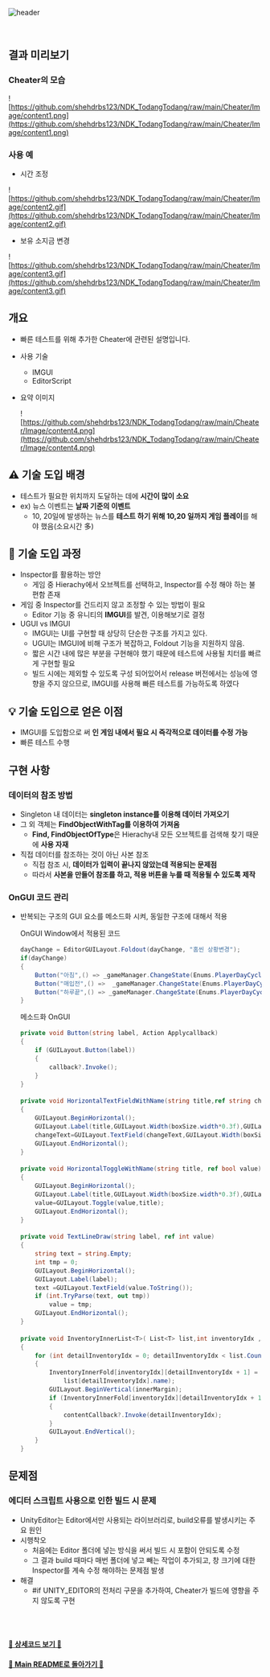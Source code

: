 ![header](https://capsule-render.vercel.app/api?type=cylinder&color=A1B6FF&height=150&section=header&text=Data%20Cheater%20with%20IMGUI&fontSize=60&fontColor=ECFBFF&animation=fadeIn)

<br>

## 결과 미리보기

### Cheater의 모습

![https://github.com/shehdrbs123/NDK_TodangTodang/raw/main/Cheater/Image/content1.png](https://github.com/shehdrbs123/NDK_TodangTodang/raw/main/Cheater/Image/content1.png)

### 사용 예

- 시간 조정

![https://github.com/shehdrbs123/NDK_TodangTodang/raw/main/Cheater/Image/content2.gif](https://github.com/shehdrbs123/NDK_TodangTodang/raw/main/Cheater/Image/content2.gif)

- 보유 소지금 변경

![https://github.com/shehdrbs123/NDK_TodangTodang/raw/main/Cheater/Image/content3.gif](https://github.com/shehdrbs123/NDK_TodangTodang/raw/main/Cheater/Image/content3.gif)

## 개요

- 빠른 테스트를 위해 추가한 Cheater에 관련된 설명입니다.
- 사용 기술
    - IMGUI
    - EditorScript
- 요약 이미지
    
    ![https://github.com/shehdrbs123/NDK_TodangTodang/raw/main/Cheater/Image/content4.png](https://github.com/shehdrbs123/NDK_TodangTodang/raw/main/Cheater/Image/content4.png)
    

## ⚠️ **기술 도입 배경**

- 테스트가 필요한 위치까지 도달하는 데에 **시간이 많이 소요**
- ex) 뉴스 이벤트는 **날짜 기준의 이벤트**
    - 10, 20일에 발생하는 뉴스를 **테스트 하기 위해 10,20 일까지 게임 플레이**를 해야 했음(소요시간 多)

## 🤔 **기술 도입 과정**

- Inspector를 활용하는 방안
    - 게임 중 Hierachy에서 오브젝트를 선택하고, Inspector를 수정 해야 하는 불편함 존재
- 게임 중 Inspector를 건드리지 않고 조정할 수 있는 방법이 필요
    - Editor 기능 중 유니티의 **IMGUI**를 발견, 이용해보기로 결정
- UGUI vs IMGUI
    - IMGUI는 UI를 구현할 때 상당히 단순한 구조를 가지고 있다. 
    - UGUI는 IMGUI에 비해 구조가 복잡하고, Foldout 기능을 지원하지 않음.
    - 짧은 시간 내에 많은 부분을 구현해야 했기 때문에 테스트에 사용될 치터를 빠르게 구현할 필요
    - 빌드 시에는 제외할 수 있도록 구성 되어있어서 release 버전에서는 성능에 영향을 주지 않으므로, IMGUI를 사용해 빠른 테스트를 가능하도록 하였다

## 💡 **기술 도입으로 얻은 이점**

- IMGUI를 도입함으로 써 **인 게임 내에서 필요 시 즉각적으로 데이터를 수정 가능**
- 빠른 테스트 수행

## 구현 사항

### 데이터의 참조 방법

- Singleton 내 데이터는 **singleton instance를 이용해 데이터 가져오기**
- 그 외 객체는 **FindObjectWithTag를 이용하여 가져옴**
    - **Find, FindObjectOfType**은 Hierachy내 모든 오브젝트를 검색해 찾기 때문에 **사용 자재**
- 직접 데이터를 참조하는 것이 아닌 사본 참조
    - 직접 참조 시, **데이터가 입력이 끝나지 않았는데 적용되는 문제점**
    - 따라서 **사본을 만들어 참조를 하고, 적용 버튼을 누를 때 적용될 수 있도록 제작**

### OnGUI 코드 관리

- 반복되는 구조의 GUI 요소를 메소드화 시켜, 동일한 구조에 대해서 적용
    
    OnGUI Window에서 적용된 코드
    
    ```cs
    dayChange = EditorGUILayout.Foldout(dayChange, "홈씬 상황변경");
    if(dayChange)
    {
        Button("아침",() => _gameManager.ChangeState(Enums.PlayerDayCycleState.StartStore));
        Button("매입전",() =>  _gameManager.ChangeState(Enums.PlayerDayCycleState.OpenMarket));
        Button("하루끝",() => _gameManager.ChangeState(Enums.PlayerDayCycleState.DayEnd));
    }
    ```
    
    메소드화 OnGUI
    
    ```cs
    private void Button(string label, Action Applycallback)
    {
        if (GUILayout.Button(label))
        {
            callback?.Invoke();
        }
    }
    
    private void HorizontalTextFieldWithName(string title,ref string changeText)
    {
        GUILayout.BeginHorizontal();
        GUILayout.Label(title,GUILayout.Width(boxSize.width*0.3f),GUILayout.MaxWidth(boxSize.width*0.3f));
        changeText=GUILayout.TextField(changeText,GUILayout.Width(boxSize.width*0.6f),GUILayout.MaxWidth(boxSize.width*0.6f));
        GUILayout.EndHorizontal();
    }
    
    private void HorizontalToggleWithName(string title, ref bool value)
    {
        GUILayout.BeginHorizontal();
        GUILayout.Label(title,GUILayout.Width(boxSize.width*0.3f),GUILayout.MaxWidth(boxSize.width*0.3f));
        value=GUILayout.Toggle(value,title);
        GUILayout.EndHorizontal();
    }
    
    private void TextLineDraw(string label, ref int value)
    {
        string text = string.Empty;
        int tmp = 0;
        GUILayout.BeginHorizontal();
        GUILayout.Label(label);
        text =GUILayout.TextField(value.ToString());
        if (int.TryParse(text, out tmp))
            value = tmp;
        GUILayout.EndHorizontal();
    }
    
    private void InventoryInnerList<T>( List<T> list,int inventoryIdx ,Action<int> contentCallback) where T : BaseData
    {
        for (int detailInventoryIdx = 0; detailInventoryIdx < list.Count; ++detailInventoryIdx)
        {
            InventoryInnerFold[inventoryIdx][detailInventoryIdx + 1] = EditorGUILayout.Foldout(InventoryInnerFold[inventoryIdx][detailInventoryIdx + 1],
                list[detailInventoryIdx].name);
            GUILayout.BeginVertical(innerMargin);
            if (InventoryInnerFold[inventoryIdx][detailInventoryIdx + 1])
            {
                contentCallback?.Invoke(detailInventoryIdx);
            }
            GUILayout.EndVertical();
        }
    }
    ```
    

## 문제점

### 에디터 스크립트 사용으로 인한 **빌드 시 문제**

- UnityEditor는 Editor에서만 사용되는 라이브러리로, build오류를 발생시키는 주요 원인
- 시행착오
    - 처음에는 Editor 폴더에 넣는 방식을 써서 빌드 시 포함이 안되도록 수정
    - 그 결과 build 때마다 매번 폴더에 넣고 빼는 작업이 추가되고, 창 크기에 대한 Inspector를 계속 수정 해야하는 문제점 발생
- 해결
    - #if UNITY_EDITOR의 전처리 구문을 추가하여, Cheater가 빌드에 영향을 주지 않도록 구현


<br><br>


#### [🐰 상세코드 보기 🐰](https://github.com/shehdrbs123/NDK_TodangTodang/blob/main/Cheater/Script/Cheater.cs)

#### [🌙 Main README로 돌아가기 🌙](/README.md)